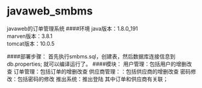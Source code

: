 # javaweb_smbms
javaweb的订单管理系统
####环境
java版本：1.8.0_191<br>
marven版本：3.8.1<br>
tomcat版本：10.0.5<br>

####部署步骤：
首先执行smbms.sql，创建表，然后数据库连接信息到db.properties;
就可以编译运行了。
####模块：
    用户管理：包括用户的增删改查
    订单管理：包括订单的增删改查
    供应商管理：：包括供应商的增删改查
    密码修改：包括密码的修改
    推出系统：推出登陆
    其中订单和供应商有关联；

